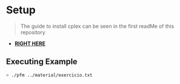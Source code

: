 # Setup

> The guide to install cplex can be seen in the first readMe of this repository

* [**RIGHT HERE**](https://github.com/ItamarRocha/Operations-Research/blob/master/README.md#setup)

## Executing Example
```bash
> ./pfm ../material/exercicio.txt
```
